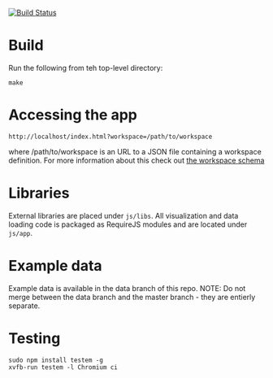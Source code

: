 [![Build Status](https://travis-ci.org/SkyTruth/pelagos-client.svg?branch=master)](https://travis-ci.org/SkyTruth/pelagos-client)

# Build

Run the following from teh top-level directory:

    make

# Accessing the app

    http://localhost/index.html?workspace=/path/to/workspace

where /path/to/workspace is an URL to a JSON file containing a workspace definition. For more information about this check out [the workspace schema](https://github.com/SkyTruth/pelagos-client/blob/master/docs/schema.md)

# Libraries

External libraries are placed under `js/libs`. All visualization and data loading code is packaged as RequireJS modules and are located under `js/app`.

# Example data

Example data is available in the data branch of this repo. NOTE: Do not merge between the data branch and the master branch - they are entierly separate.


# Testing

    sudo npm install testem -g
    xvfb-run testem -l Chromium ci
